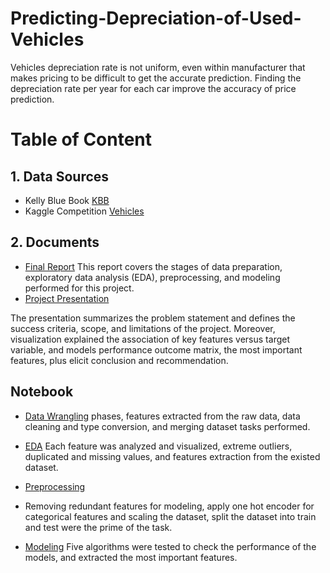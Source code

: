 # Predicting-Depreciation-of-Used-Vehicles

Vehicles depreciation rate is not uniform, even within manufacturer that makes pricing to be difficult to get the accurate prediction. Finding the depreciation rate per year for each car improve the accuracy of price prediction.    

# Table of Content
## 1. Data Sources
- Kelly Blue Book [KBB](https://www.kbb.com/?&psid=20003&ds_rl=1293870&gclid=CjwKCAjwt8uGBhBAEiwAayu_9Zz9yoBNHOWiRVYAdotdAtrsq-waCODOzOnz5myKEILXWWNs58Zr8xoCnjoQAvD_BwE&gclsrc=aw.ds)
- Kaggle Competition [Vehicles](https://www.kaggle.com/austinreese/craigslist-carstrucks-data) 

## 2. Documents
 - [Final Report](https://github.com/TemesgenGT/Predicting-Depreciation-Per-year-of-Used-Cars/blob/main/Project%20final%20report.pdf)
    This report covers the stages of data preparation, exploratory data analysis (EDA), preprocessing, and modeling performed for this project. 
 - [Project Presentation](https://github.com/TemesgenGT/Predicting-Depreciation-Per-year-of-Used-Cars/blob/main/Project%20Presentation-2.pdf)
   
The presentation summarizes the problem statement and defines the success criteria, scope, and limitations of the project. Moreover, visualization explained the association of key features versus target variable, and models performance outcome matrix, the most important features, plus elicit conclusion and recommendation. 
## Notebook
- [Data Wrangling](https://github.com/TemesgenGT/Predicting-Depreciation-of-Used-Vehicles/blob/main/Data%20Wrangling.ipynb)
phases, features extracted from the raw data, data cleaning and type conversion, and merging dataset tasks performed. 

- [EDA](https://github.com/TemesgenGT/Predicting-Depreciation-of-Used-Vehicles/blob/main/EDA.ipynb)
Each feature was analyzed and visualized, extreme outliers, duplicated and missing values, and features extraction from the existed dataset.


- [Preprocessing](https://github.com/TemesgenGT/Predicting-Depreciation-of-Used-Vehicles/blob/main/Preprocessing.ipynb)
- Removing redundant features for modeling, apply one hot encoder for categorical features and scaling the dataset, split the dataset into train and test were the prime of the task. 

- [Modeling](https://github.com/TemesgenGT/Predicting-Depreciation-of-Used-Vehicles/blob/main/Modeling.ipynb)
Five algorithms were tested to check the performance of the models, and extracted the most important features.
